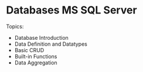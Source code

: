 # Databases MS SQL Server
Topics:
* Database Introduction
* Data Definition and Datatypes
* Basic CRUD  
* Built-in Functions
* Data Aggregation
